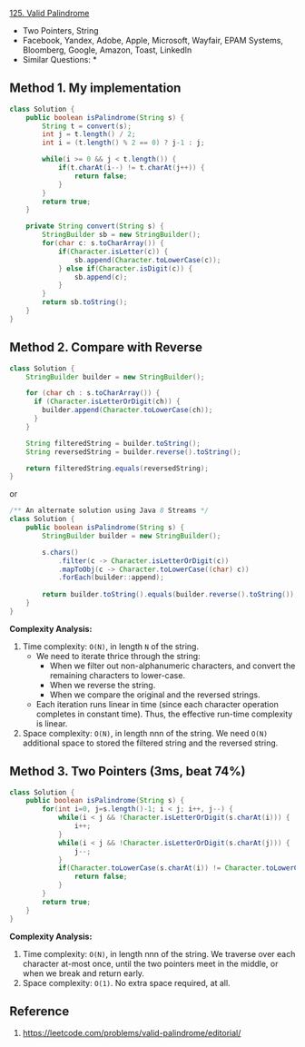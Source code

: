 [125. Valid Palindrome](https://leetcode.com/problems/valid-palindrome/description/)

* Two Pointers, String
* Facebook, Yandex, Adobe, Apple, Microsoft, Wayfair, EPAM Systems, Bloomberg, Google, Amazon, Toast, LinkedIn
* Similar Questions:
  * 


## Method 1. My implementation
```Java
class Solution {
    public boolean isPalindrome(String s) {
        String t = convert(s);
        int j = t.length() / 2;
        int i = (t.length() % 2 == 0) ? j-1 : j;

        while(i >= 0 && j < t.length()) {
            if(t.charAt(i--) != t.charAt(j++)) {
                return false;
            }
        }
        return true;
    }

    private String convert(String s) {
        StringBuilder sb = new StringBuilder();
        for(char c: s.toCharArray()) {
            if(Character.isLetter(c)) {
                sb.append(Character.toLowerCase(c));
            } else if(Character.isDigit(c)) {
                sb.append(c);
            }
        }
        return sb.toString();
    }
}
```


## Method 2. Compare with Reverse
```Java
class Solution {
    StringBuilder builder = new StringBuilder();

    for (char ch : s.toCharArray()) {
      if (Character.isLetterOrDigit(ch)) {
        builder.append(Character.toLowerCase(ch));
      }
    }

    String filteredString = builder.toString();
    String reversedString = builder.reverse().toString();

    return filteredString.equals(reversedString);
}
```

or

```Java
/** An alternate solution using Java 8 Streams */
class Solution {
    public boolean isPalindrome(String s) {
        StringBuilder builder = new StringBuilder();

        s.chars()
            .filter(c -> Character.isLetterOrDigit(c))
            .mapToObj(c -> Character.toLowerCase((char) c))
            .forEach(builder::append);
        
        return builder.toString().equals(builder.reverse().toString());
    }
}
```
**Complexity Analysis:**
1. Time complexity: `O(N)`, in length `N` of the string.
    * We need to iterate thrice through the string:
        * When we filter out non-alphanumeric characters, and convert the remaining characters to lower-case.
        * When we reverse the string.
        * When we compare the original and the reversed strings.
    * Each iteration runs linear in time (since each character operation completes in constant time). Thus, the effective run-time complexity is linear.
2. Space complexity: `O(N)`, in length nnn of the string. We need `O(N)` additional space to stored the filtered string and the reversed string.


## Method 3. Two Pointers (3ms, beat 74%)
```Java
class Solution {
    public boolean isPalindrome(String s) {
        for(int i=0, j=s.length()-1; i < j; i++, j--) {
            while(i < j && !Character.isLetterOrDigit(s.charAt(i))) {
                i++;
            }
            while(i < j && !Character.isLetterOrDigit(s.charAt(j))) {
                j--;
            }
            if(Character.toLowerCase(s.charAt(i)) != Character.toLowerCase(s.charAt(j))) {
                return false;
            }
        }
        return true;
    }
}
```
**Complexity Analysis:**
1. Time complexity: `O(N)`, in length nnn of the string. We traverse over each character at-most once, until the two pointers meet in the middle, or when we break and return early.
2. Space complexity: `O(1)`. No extra space required, at all.



## Reference
1. https://leetcode.com/problems/valid-palindrome/editorial/